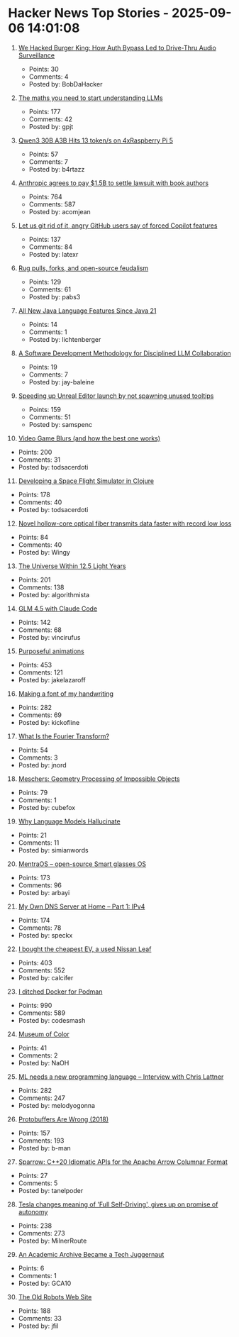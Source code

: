 # Hacker News Top Stories - 2025-09-06 14:01:08

1. [We Hacked Burger King: How Auth Bypass Led to Drive-Thru Audio Surveillance](https://bobdahacker.com/blog/rbi-hacked-drive-thrus/)
   - Points: 30
   - Comments: 4
   - Posted by: BobDaHacker

2. [The maths you need to start understanding LLMs](https://www.gilesthomas.com/2025/09/maths-for-llms)
   - Points: 177
   - Comments: 42
   - Posted by: gpjt

3. [Qwen3 30B A3B Hits 13 token/s on 4xRaspberry Pi 5](https://github.com/b4rtaz/distributed-llama/discussions/255)
   - Points: 57
   - Comments: 7
   - Posted by: b4rtazz

4. [Anthropic agrees to pay $1.5B to settle lawsuit with book authors](https://www.nytimes.com/2025/09/05/technology/anthropic-settlement-copyright-ai.html?unlocked_article_code=1.jk8.bTTt.Zir9wmtPaTp2&smid=url-share)
   - Points: 764
   - Comments: 587
   - Posted by: acomjean

5. [Let us git rid of it, angry GitHub users say of forced Copilot features](https://www.theregister.com/2025/09/05/github_copilot_complaints/)
   - Points: 137
   - Comments: 84
   - Posted by: latexr

6. [Rug pulls, forks, and open-source feudalism](https://lwn.net/SubscriberLink/1036465/e80ebbc4cee39bfb/)
   - Points: 129
   - Comments: 61
   - Posted by: pabs3

7. [All New Java Language Features Since Java 21](https://inside.java/2025/08/31/roadto25-java-language/)
   - Points: 14
   - Comments: 1
   - Posted by: lichtenberger

8. [A Software Development Methodology for Disciplined LLM Collaboration](https://github.com/Varietyz/Disciplined-AI-Software-Development)
   - Points: 19
   - Comments: 7
   - Posted by: jay-baleine

9. [Speeding up Unreal Editor launch by not spawning unused tooltips](https://larstofus.com/2025/09/02/speeding-up-the-unreal-editor-launch-by-not-spawning-38000-tooltips/)
   - Points: 159
   - Comments: 51
   - Posted by: samspenc

10. [Video Game Blurs (and how the best one works)](https://blog.frost.kiwi/dual-kawase/)
   - Points: 200
   - Comments: 31
   - Posted by: todsacerdoti

11. [Developing a Space Flight Simulator in Clojure](https://www.wedesoft.de/software/2025/09/05/clojure-game/)
   - Points: 178
   - Comments: 40
   - Posted by: todsacerdoti

12. [Novel hollow-core optical fiber transmits data faster with record low loss](https://phys.org/news/2025-09-hollow-core-optical-fiber-transmits.html)
   - Points: 84
   - Comments: 40
   - Posted by: Wingy

13. [The Universe Within 12.5 Light Years](http://www.atlasoftheuniverse.com/12lys.html)
   - Points: 201
   - Comments: 138
   - Posted by: algorithmista

14. [GLM 4.5 with Claude Code](https://docs.z.ai/guides/llm/glm-4.5)
   - Points: 142
   - Comments: 68
   - Posted by: vincirufus

15. [Purposeful animations](https://emilkowal.ski/ui/you-dont-need-animations)
   - Points: 453
   - Comments: 121
   - Posted by: jakelazaroff

16. [Making a font of my handwriting](https://chameth.com/making-a-font-of-my-handwriting/)
   - Points: 282
   - Comments: 69
   - Posted by: kickofline

17. [What Is the Fourier Transform?](https://www.quantamagazine.org/what-is-the-fourier-transform-20250903/)
   - Points: 54
   - Comments: 3
   - Posted by: jnord

18. [Meschers: Geometry Processing of Impossible Objects](https://anadodik.github.io/publication/meschers/)
   - Points: 79
   - Comments: 1
   - Posted by: cubefox

19. [Why Language Models Hallucinate](https://openai.com/index/why-language-models-hallucinate/)
   - Points: 21
   - Comments: 11
   - Posted by: simianwords

20. [MentraOS – open-source Smart glasses OS](https://github.com/Mentra-Community/MentraOS)
   - Points: 173
   - Comments: 96
   - Posted by: arbayi

21. [My Own DNS Server at Home – Part 1: IPv4](https://jan.wildeboer.net/2025/08/My-DNS-Part-1/)
   - Points: 174
   - Comments: 78
   - Posted by: speckx

22. [I bought the cheapest EV, a used Nissan Leaf](https://www.jeffgeerling.com/blog/2025/i-bought-cheapest-ev-used-nissan-leaf)
   - Points: 403
   - Comments: 552
   - Posted by: calcifer

23. [I ditched Docker for Podman](https://codesmash.dev/why-i-ditched-docker-for-podman-and-you-should-too)
   - Points: 990
   - Comments: 589
   - Posted by: codesmash

24. [Museum of Color](https://emergencemagazine.org/essay/museum-of-color/)
   - Points: 41
   - Comments: 2
   - Posted by: NaOH

25. [ML needs a new programming language – Interview with Chris Lattner](https://signalsandthreads.com/why-ml-needs-a-new-programming-language/)
   - Points: 282
   - Comments: 247
   - Posted by: melodyogonna

26. [Protobuffers Are Wrong (2018)](https://reasonablypolymorphic.com/blog/protos-are-wrong/)
   - Points: 157
   - Comments: 193
   - Posted by: b-man

27. [Sparrow: C++20 Idiomatic APIs for the Apache Arrow Columnar Format](https://github.com/man-group/sparrow)
   - Points: 27
   - Comments: 5
   - Posted by: tanelpoder

28. [Tesla changes meaning of 'Full Self-Driving', gives up on promise of autonomy](https://electrek.co/2025/09/05/tesla-changes-meaning-full-self-driving-give-up-promise-autonomy/)
   - Points: 238
   - Comments: 273
   - Posted by: MilnerRoute

29. [An Academic Archive Became a Tech Juggernaut](https://www.philanthropy.com/article/how-an-academic-archive-became-a-tech-juggernaut)
   - Points: 6
   - Comments: 1
   - Posted by: GCA10

30. [The Old Robots Web Site](https://www.theoldrobots.com/index2.html)
   - Points: 188
   - Comments: 33
   - Posted by: jfil

